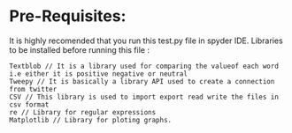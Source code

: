 # Pre-Requisites:

It is highly recomended that you run this test.py file in spyder IDE.
Libraries to be installed before running this file :
```
Textblob // It is a library used for comparing the valueof each word i.e either it is positive negative or neutral
Tweepy // It is basically a library API used to create a connection from twitter
CSV // This library is used to import export read write the files in csv format 
re // Library for regular expressions
Matplotlib // Library for ploting graphs.
```
